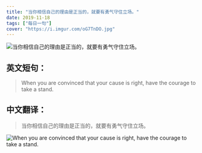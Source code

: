 ```yaml
---
title: "当你相信自己的理由是正当的，就要有勇气守住立场。"
date: 2019-11-18
tags: ["每日一句"]
cover: "https://i.imgur.com/oG7TnDO.jpg"
---
```


![当你相信自己的理由是正当的，就要有勇气守住立场。](https://i.imgur.com/yddb25m.jpg)

## 英文短句：
> When you are convinced that your cause is right, have the courage to take a stand.

<!--more-->

## 中文翻译：
> 当你相信自己的理由是正当的，就要有勇气守住立场。

![When you are convinced that your cause is right, have the courage to take a stand.](https://i.imgur.com/ETUF0Gm.jpg)


